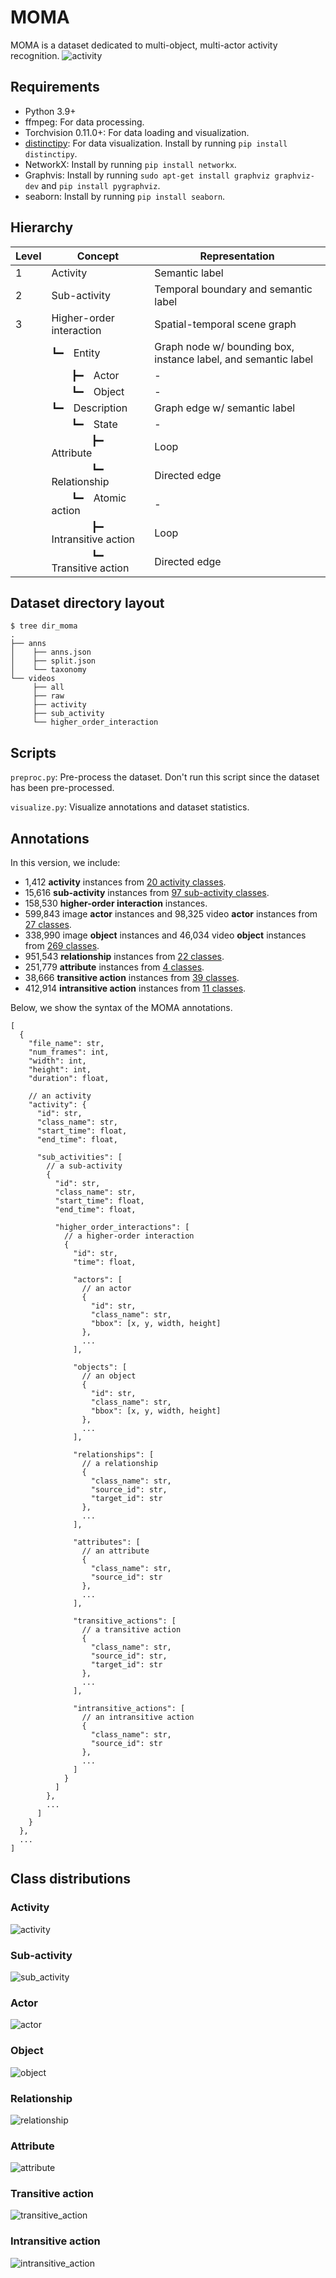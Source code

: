 # MOMA
MOMA is a dataset dedicated to multi-object, multi-actor activity recognition. 
![activity](figures/moma.gif)

## Requirements

- Python 3.9+
- ffmpeg: For data processing.
- Torchvision 0.11.0+: For data loading and visualization.
- [distinctipy](https://github.com/alan-turing-institute/distinctipy): For data visualization. Install by running `pip install distinctipy`.
- NetworkX: Install by running `pip install networkx`.
- Graphvis: Install by running `sudo apt-get install graphviz graphviz-dev` and `pip install pygraphviz`.
- seaborn: Install by running `pip install seaborn`.

## Hierarchy
| Level | Concept                                              | Representation                                                 |
|-------|------------------------------------------------------|----------------------------------------------------------------|
| 1     | Activity                                             | Semantic label                                                 |
| 2     | Sub-activity                                         | Temporal boundary and semantic label                           |
| 3     | Higher-order interaction                             | Spatial-temporal scene graph                                   |
|       | ┗━&emsp;Entity                                       | Graph node w/ bounding box, instance label, and semantic label |
|       | &emsp;&emsp;┣━&emsp;Actor                            | -                                                              |
|       | &emsp;&emsp;┗━&emsp;Object                           | -                                                              |
|       | ┗━&emsp;Description                                  | Graph edge w/ semantic label                                   |
|       | &emsp;&emsp;┗━&emsp;State                            | -                                                              |
|       | &emsp;&emsp;&emsp;&emsp;┣━&emsp;Attribute            | Loop                                                           |
|       | &emsp;&emsp;&emsp;&emsp;┗━&emsp;Relationship         | Directed edge                                                  |
|       | &emsp;&emsp;┗━&emsp;Atomic action                    | -                                                              |
|       | &emsp;&emsp;&emsp;&emsp;┣━&emsp;Intransitive action  | Loop                                                           |
|       | &emsp;&emsp;&emsp;&emsp;┗━&emsp;Transitive action    | Directed edge                                                  |

## Dataset directory layout
```
$ tree dir_moma
.
├── anns
│    ├── anns.json
│    ├── split.json
│    └── taxonomy
└── videos
     ├── all
     ├── raw
     ├── activity
     ├── sub_activity
     └── higher_order_interaction
```

## Scripts
``preproc.py``: Pre-process the dataset. Don't run this script since the dataset has been pre-processed.

``visualize.py``: Visualize annotations and dataset statistics.

## Annotations
In this version, we include:
- 1,412 **activity** instances from [20 activity classes](https://raw.githubusercontent.com/d1ngn1gefe1/momatools/main/figures/activity.png?token=GHSAT0AAAAAABQHYNY25PBBGA4AIBT52DAAYPUG5AQ).
- 15,616 **sub-activity** instances from [97 sub-activity classes](https://raw.githubusercontent.com/d1ngn1gefe1/momatools/main/figures/sub_activity.png?token=GHSAT0AAAAAABQHYNY2CEGAIBK5KOSZLLPWYPUG6EQ).
- 158,530 **higher-order interaction** instances.
- 599,843 image **actor** instances and 98,325 video **actor** instances from [27 classes](https://raw.githubusercontent.com/d1ngn1gefe1/momatools/main/figures/actor.png?token=GHSAT0AAAAAABQHYNY3YODQHWF6ZEIKXHVGYPUG6WQ).
- 338,990 image **object** instances and 46,034 video **object** instances from [269 classes](https://raw.githubusercontent.com/d1ngn1gefe1/momatools/main/figures/object.png?token=GHSAT0AAAAAABQHYNY2S2BOY2KXIIHDBSPIYPUG6YA).
- 951,543 **relationship** instances from [22 classes](https://raw.githubusercontent.com/d1ngn1gefe1/momatools/main/figures/relationship.png?token=GHSAT0AAAAAABQHYNY3YR77CAOVI5JQBNZCYPUG7MA).
- 251,779 **attribute** instances from [4 classes](https://raw.githubusercontent.com/d1ngn1gefe1/momatools/main/figures/attribute.png?token=GHSAT0AAAAAABQHYNY2KBQJLZ5BPJH7EKIKYPUG7PQ).
- 38,666 **transitive action** instances from [39 classes](https://raw.githubusercontent.com/d1ngn1gefe1/momatools/main/figures/transitive_action.png?token=GHSAT0AAAAAABQHYNY3VTPGYBKO52XBPEUUYPUG7WQ).
- 412,914 **intransitive action** instances from [11 classes](https://raw.githubusercontent.com/d1ngn1gefe1/momatools/main/figures/intransitive_action.png?token=GHSAT0AAAAAABQHYNY2O4HYZFXUG3S7M5UMYPUG7XA).

Below, we show the syntax of the MOMA annotations.
```json5
[
  {
    "file_name": str,
    "num_frames": int,
    "width": int,
    "height": int,
    "duration": float,

    // an activity
    "activity": {
      "id": str,
      "class_name": str,
      "start_time": float,
      "end_time": float,
      
      "sub_activities": [
        // a sub-activity
        {
          "id": str,
          "class_name": str,
          "start_time": float,
          "end_time": float,
          
          "higher_order_interactions": [
            // a higher-order interaction
            {
              "id": str,
              "time": float,
              
              "actors": [
                // an actor
                {
                  "id": str,
                  "class_name": str,
                  "bbox": [x, y, width, height]
                },
                ...
              ],
              
              "objects": [
                // an object
                {
                  "id": str,
                  "class_name": str,
                  "bbox": [x, y, width, height]
                },
                ...
              ],
              
              "relationships": [
                // a relationship
                {
                  "class_name": str,
                  "source_id": str,
                  "target_id": str
                },
                ...
              ],
              
              "attributes": [
                // an attribute
                {
                  "class_name": str,
                  "source_id": str
                },
                ...
              ],
              
              "transitive_actions": [
                // a transitive action
                {
                  "class_name": str,
                  "source_id": str,
                  "target_id": str
                },
                ...
              ],
              
              "intransitive_actions": [
                // an intransitive action
                {
                  "class_name": str,
                  "source_id": str
                },
                ...
              ]
            }
          ]
        },
        ...
      ]
    }
  },
  ...
]
```

## Class distributions
### Activity
![activity](figures/activity.png)
### Sub-activity
![sub_activity](figures/sub_activity.png)
### Actor
![actor](figures/actor.png)
### Object
![object](figures/object.png)
### Relationship
![relationship](figures/relationship.png)
### Attribute
![attribute](figures/attribute.png)
### Transitive action
![transitive_action](figures/transitive_action.png)
### Intransitive action
![intransitive_action](figures/intransitive_action.png)
